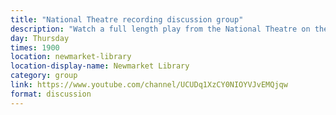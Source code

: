 ```yaml
---
title: "National Theatre recording discussion group"
description: "Watch a full length play from the National Theatre on their Youtube then join our discussion to tell us what you thought"
day: Thursday
times: 1900
location: newmarket-library
location-display-name: Newmarket Library
category: group
link: https://www.youtube.com/channel/UCUDq1XzCY0NIOYVJvEMQjqw
format: discussion
---
```

